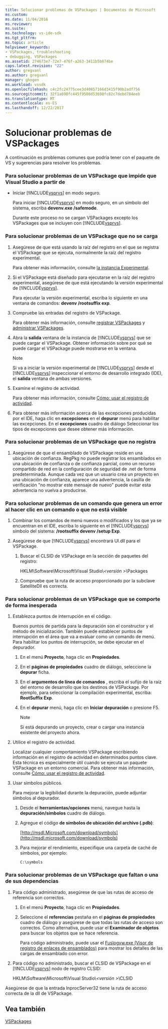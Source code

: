 ```yaml
---
title: Solucionar problemas de VSPackages | Documentos de Microsoft
ms.custom: 
ms.date: 11/04/2016
ms.reviewer: 
ms.suite: 
ms.technology: vs-ide-sdk
ms.tgt_pltfrm: 
ms.topic: article
helpviewer_keywords:
- VSPackages, troubleshooting
- debugging, VSPackages
ms.assetid: 274673e7-72e7-476f-a263-3411b5b874be
caps.latest.revision: "22"
author: gregvanl
ms.author: gregvanl
manager: ghogen
ms.workload: vssdk
ms.openlocfilehash: c4c2fc24775cee3d40857166d3415f90b2adf756
ms.sourcegitcommit: 32f1a690fc445f9586d53698fc82c7debd784eeb
ms.translationtype: MT
ms.contentlocale: es-ES
ms.lasthandoff: 12/22/2017
---
```

# <a name="troubleshooting-vspackages"></a>Solucionar problemas de VSPackages
A continuación es problemas comunes que podría tener con el paquete de VS y sugerencias para resolver los problemas.  
  
### <a name="to-troubleshoot-a-vspackage-that-keeps-visual-studio-from-starting"></a>Para solucionar problemas de un VSPackage que impide que Visual Studio a partir de  
  
-   Iniciar [!INCLUDE[vsprvs](../code-quality/includes/vsprvs_md.md)] en modo seguro.  
  
     Para iniciar [!INCLUDE[vsprvs](../code-quality/includes/vsprvs_md.md)] en modo seguro, en un símbolo del sistema, escriba **devenv.exe /safemode**.  
  
     Durante este proceso no se cargan VSPackages excepto los VSPackages que se incluyen con [!INCLUDE[vsprvs](../code-quality/includes/vsprvs_md.md)].  
  
### <a name="to-troubleshoot-a-vspackage-that-does-not-load"></a>Para solucionar problemas de un VSPackage que no se carga  
  
1.  Asegúrese de que está usando la raíz del registro en el que se registra el VSPackage que se ejecuta, normalmente la raíz del registro experimental.  
  
     Para obtener más información, consulte [la instancia Experimental](../extensibility/the-experimental-instance.md).  
  
2.  Si el VSPackage está diseñado para ejecutarse en la raíz del registro experimental, asegúrese de que está ejecutando la versión experimental de [!INCLUDE[vsprvs](../code-quality/includes/vsprvs_md.md)].  
  
     Para ejecutar la versión experimental, escriba lo siguiente en una ventana de comandos: **devenv /rootsuffix exp**.  
  
3.  Compruebe las entradas del registro de VSPackage.  
  
     Para obtener más información, consulte [registrar VSPackages](http://msdn.microsoft.com/en-us/31e6050f-1457-4849-944a-a3c36b76f3dd) y [administrar VSPackages](../extensibility/managing-vspackages.md).  
  
4.  Abra la **salida** ventana de la instancia de [!INCLUDE[vsprvs](../code-quality/includes/vsprvs_md.md)] que se puede cargar el VSPackage. Obtener información sobre por qué se puede cargar el VSPackage puede mostrarse en la ventana.  
  
    > [!NOTE]
    >  Si va a iniciar la versión experimental de [!INCLUDE[vsprvs](../code-quality/includes/vsprvs_md.md)] desde el [!INCLUDE[vsprvs](../code-quality/includes/vsprvs_md.md)] inspeccionar el entorno de desarrollo integrado (IDE), el **salida** ventana de ambas versiones.  
  
5.  Examine el registro de actividad.  
  
     Para obtener más información, consulte [Cómo: usar el registro de actividad](../extensibility/how-to-use-the-activity-log.md).  
  
6.  Para obtener más información acerca de las excepciones producidas por el IDE, haga clic en **excepciones** en el **depurar** menú para habilitar las excepciones. En el **excepciones** cuadro de diálogo Seleccionar los tipos de excepciones que desee obtener más información.  
  
### <a name="to-troubleshoot-a-vspackage-that-does-not-register"></a>Para solucionar problemas de un VSPackage que no registra  
  
1.  Asegúrese de que el ensamblado de VSPackage reside en una ubicación de confianza. RegPkg no puede registrar los ensamblados en una ubicación de confianza o de confianza parcial, como un recurso compartido de red en la configuración de seguridad de .net de forma predeterminada. Aunque cada vez que un usuario crea un proyecto en una ubicación de confianza, aparece una advertencia, la casilla de verificación "no mostrar este mensaje de nuevo" puede evitar esta advertencia no vuelva a producirse.  
  
### <a name="to-troubleshoot-a-command-that-is-not-visible-or-that-generates-an-error-when-you-click-a-command"></a>Para solucionar problemas de un comando que genera un error al hacer clic en un comando o que no está visible  
  
1.  Combinar los comandos de menú nuevos o modificados y los que ya se encuentran en el IDE, escriba lo siguiente en el [!INCLUDE[vsprvs](../code-quality/includes/vsprvs_md.md)] símbolo del sistema: **/rootsuffix devenv /setup Exp**.  
  
2.  Asegúrese de que [!INCLUDE[vsprvs](../code-quality/includes/vsprvs_md.md)] encontrará UI.dll para el VSPackage.  
  
    1.  Buscar el CLSID de VSPackage en la sección de paquetes del registro:  
  
         HKLM\Software\Microsoft\Visual Studio\\*\<versión >*\Packages  
  
    2.  Compruebe que la ruta de acceso proporcionado por la subclave SatelliteDll es correcta.  
  
### <a name="to-troubleshoot-a-vspackage-that-behaves-unexpectedly"></a>Para solucionar problemas de un VSPackage que se comporte de forma inesperada  
  
1.  Establezca puntos de interrupción en el código.  
  
     Buenos puntos de partida para la depuración son el constructor y el método de inicialización. También puede establecer puntos de interrupción en el área que va a evaluar como un comando de menú. Para habilitar los puntos de interrupción, se debe ejecutar en el depurador.  
  
    1.  En el menú **Proyecto**, haga clic en **Propiedades**.  
  
    2.  En el **páginas de propiedades** cuadro de diálogo, seleccione la **depurar** ficha.  
  
    3.  En el **argumentos de línea de comandos** , escriba el sufijo de la raíz del entorno de desarrollo que los destinos de VSPackage. Por ejemplo, para seleccionar la compilación experimental, escriba: **RootSuffix Exp**.  
  
    4.  En el **depurar** menú, haga clic en **Iniciar depuración** o presione F5.  
  
        > [!NOTE]
        >  Si está depurando un proyecto, crear o cargar una instancia existente del proyecto ahora.  
  
2.  Utilice el registro de actividad.  
  
     Localizar cualquier comportamiento VSPackage escribiendo información en el registro de actividad en determinados puntos clave. Esta técnica es especialmente útil cuando se ejecuta un paquete VSPackage en un entorno comercial. Para obtener más información, consulte [Cómo: usar el registro de actividad](../extensibility/how-to-use-the-activity-log.md).  
  
3.  Usar símbolos públicos.  
  
     Para mejorar la legibilidad durante la depuración, puede adjuntar símbolos al depurador.  
  
    1.  Desde el **herramientas/opciones** menú, navegue hasta la **depuración/símbolos** cuadro de diálogo.  
  
    2.  Agregue el código **de símbolos de ubicación del archivo (.pdb)**:  
  
         [http://msdl.Microsoft.com/download/symbols](http://msdl.microsoft.com/download/symbols)  
  
    3.  Para mejorar el rendimiento, especifique una carpeta de caché de símbolos, por ejemplo:  
  
        ```  
        C:\symbols  
        ```  
  
### <a name="to-troubleshoot-a-missing-vspackage-or-one-of-its-dependencies"></a>Para solucionar problemas de un VSPackage que faltan o una de sus dependencias  
  
1.  Para código administrado, asegúrese de que las rutas de acceso de referencia son correctos.  
  
    1.  En el menú **Proyecto**, haga clic en **Propiedades**.  
  
    2.  Seleccione el **referencias** pestaña en el **páginas de propiedades** cuadro de diálogo y asegúrese de que todas las rutas de acceso son correctos. Como alternativa, puede usar el **Examinador de objetos** para buscar los objetos que se hace referencia.  
  
         Para código administrado, puede usar el [Fuslogvw.exe (Visor de registro de enlaces de ensamblados)](/dotnet/framework/tools/fuslogvw-exe-assembly-binding-log-viewer) para mostrar los detalles de las cargas de ensamblado con error.  
  
2.  Para código no administrado, buscar el CLSID de VSPackage en el [!INCLUDE[vsprvs](../code-quality/includes/vsprvs_md.md)] nodo de registro CLSID:  
  
     HKLM\Software\Microsoft\Visual Studio\\*\<versión >*\CLSID  
  
 Asegúrese de que la entrada InprocServer32 tiene la ruta de acceso correcta de la dll de VSPackage.  
  
## <a name="see-also"></a>Vea también  
 [VSPackages](../extensibility/internals/vspackages.md)